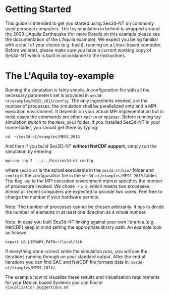 Getting Started
===============

This guide is intended to get you started using Ses3d-NT on commonly used
personal computers. The toy simulation in behind is wrapped around the 2009
L'Aquila Earthquake (for more Details on this example please see the
documentation of the L'Aquila example). We expect you being familiar with a
shell of your choice (e.g. bash), running on a Linux-based computer. Before
we start, please make sure you have a current working copy of Ses3d-NT which
is built in accordance to the instructions.


The L'Aquila toy-example
========================

Running the simulation is fairly simple. A configuration file with all the
necessary parameters set is provided in `ses3d-nt/examples/MESS_2013/config`.
The only ingredients needed, are the number of processes, the simulation shall
be parallelized onto and a MPI execution environment. It depends on your actual
MPI implementation but in most cases the commands are either `mpirun` or
`mpiexec`. Before running toy simulation switch to the `MESS_2013` folder. If
you installed Ses3d-NT in your home-folder, you should get there by typing:

    cd  ~/ses3d-nt/examples/MESS_2013

And then if you build Ses3D-NT **without NetCDF support**, simply run the
simulation by entering:

    mpirun -np 2  ../../bin/ses3d-nt config

where `ses3d-nt` is the actual executable in the `ses3d-nt/bin/` folder and
`config` is the configuration file in the `ses3d-nt/examples/MESS_2013` folder.
The flag `-np` to the MPI execution environment mpirun specifies the number of
processors invoked. We chose `-np 2`, which means two processes. Almost all
recent computers are expected to provide two cores. Feel free to change the
number if your hardware permits.

Note:
The number of processes cannot be chosen arbitrarily. It has to divide the
number of elements in at least one direction as a whole number.

Note:
In case you built Ses3d-NT linking against your own libraries.(e.g. NetCDF)
keep in mind setting the appropriate library path. An example look as follows

    export LD_LIBRARY_PATH=~/local/lib

If everything done correct while the simulation runs, you will see the
iterations running through on your standard output. After the end of iterations
you can find SAC and NetCDF file formats data in:
`ses3d-nt/examples/MESS_2013/`.

The example how to visualize these results and visualization requirements for
your Debian based Systems you can find in `Visualization_Suggestions.md`

